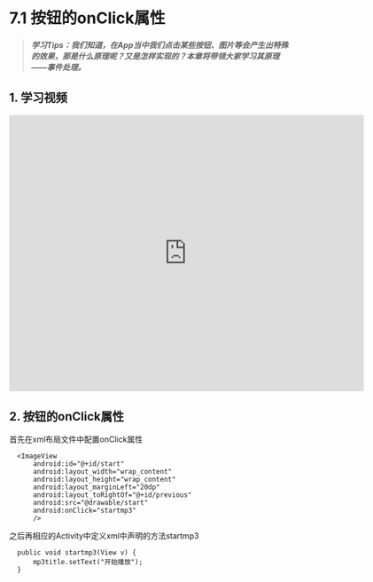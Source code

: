 # 7.1 按钮的onClick属性

>##### 学习Tips：我们知道，在App当中我们点击某些按钮、图片等会产生出特殊的效果，那是什么原理呢？又是怎样实现的？本章将带领大家学习其原理——事件处理。

## 1. 学习视频

<iframe frameborder="0" width="640" height="498" src="https://v.qq.com/iframe/player.html?vid=z0180bhmznp&tiny=0&auto=0" allowfullscreen></iframe>

## 2. 按钮的onClick属性

首先在xml布局文件中配置onClick属性

```
  <ImageView 
      android:id="@+id/start"
      android:layout_width="wrap_content"
      android:layout_height="wrap_content"
      android:layout_marginLeft="20dp"
      android:layout_toRightOf="@+id/previous"
      android:src="@drawable/start"
      android:onClick="startmp3"
      />
```

之后再相应的Activity中定义xml中声明的方法startmp3

```
  public void startmp3(View v) {
      mp3title.setText("开始播放");
  }
```